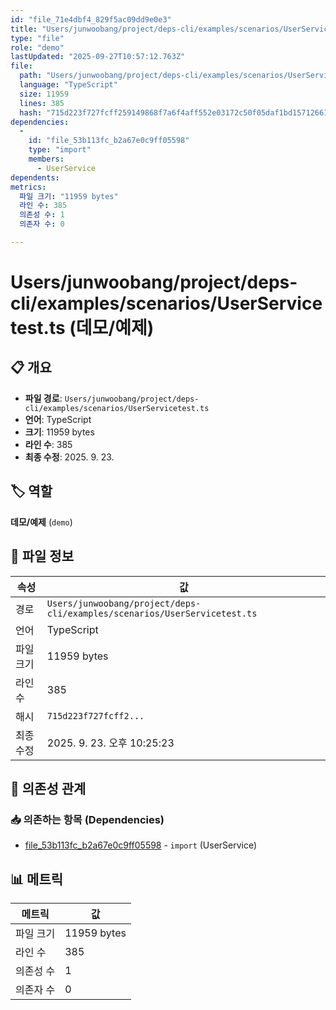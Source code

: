 ```yaml
---
id: "file_71e4dbf4_829f5ac09dd9e0e3"
title: "Users/junwoobang/project/deps-cli/examples/scenarios/UserServicetest.ts (데모/예제)"
type: "file"
role: "demo"
lastUpdated: "2025-09-27T10:57:12.763Z"
file:
  path: "Users/junwoobang/project/deps-cli/examples/scenarios/UserServicetest.ts"
  language: "TypeScript"
  size: 11959
  lines: 385
  hash: "715d223f727fcff259149868f7a6f4aff552e03172c50f05daf1bd157126614b"
dependencies:
  -
    id: "file_53b113fc_b2a67e0c9ff05598"
    type: "import"
    members:
      - UserService
dependents:
metrics:
  파일 크기: "11959 bytes"
  라인 수: 385
  의존성 수: 1
  의존자 수: 0

---
```


# Users/junwoobang/project/deps-cli/examples/scenarios/UserServicetest.ts (데모/예제)

## 📋 개요

- **파일 경로**: `Users/junwoobang/project/deps-cli/examples/scenarios/UserServicetest.ts`
- **언어**: TypeScript
- **크기**: 11959 bytes
- **라인 수**: 385
- **최종 수정**: 2025. 9. 23.

## 🏷️ 역할

**데모/예제** (`demo`)

## 📄 파일 정보

| 속성 | 값 |
|------|----|
| 경로 | `Users/junwoobang/project/deps-cli/examples/scenarios/UserServicetest.ts` |
| 언어 | TypeScript |
| 파일 크기 | 11959 bytes |
| 라인 수 | 385 |
| 해시 | `715d223f727fcff2...` |
| 최종 수정 | 2025. 9. 23. 오후 10:25:23 |

## 🔗 의존성 관계

### 📥 의존하는 항목 (Dependencies)

- [file_53b113fc_b2a67e0c9ff05598](file_53b113fc_b2a67e0c9ff05598.md) - `import` (UserService)

## 📊 메트릭

| 메트릭 | 값 |
|--------|----|
| 파일 크기 | 11959 bytes |
| 라인 수 | 385 |
| 의존성 수 | 1 |
| 의존자 수 | 0 |

